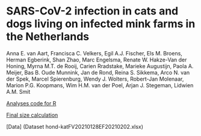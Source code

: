# SARS-CoV-2  infection in cats and dogs living on infected mink farms in the Netherlands

Anna E. van Aart, Francisca C. Velkers, Egil A.J. Fischer, Els M. Broens, Herman Egberink, Shan Zhao, Marc Engelsma, Renate W. Hakze-Van der Honing, Myrna M.T. de Rooij, Carien Rradstake, Marieke Augustijn, Paola A. Meijer, Bas B. Oude Munnink, Jan de Rond, Reina S. Sikkema, Arco N. van der Spek, Marcel Spierenburg, Wendy J. Wolters, Robert-Jan Molenaar, Marion P.G. Koopmans, Wim H.M. van der Poel, Arjan J. Stegeman, Lidwien A.M. Smit

[Analyses code for R](ParameterEstimation.R) 

[Final size calculation](FinalSizeFastImplementation.R)

[Data] (Dataset hond-katFV20210128EF20210202.xlsx) 



